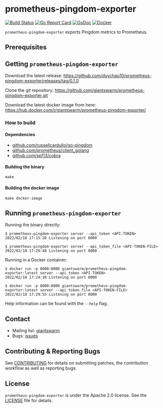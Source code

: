 # prometheus-pingdom-exporter

[![Build Status](https://api.travis-ci.org/giantswarm/prometheus-pingdom-exporter.svg)](https://travis-ci.org/giantswarm/prometheus-pingdom-exporter)
[![Go Report Card](https://goreportcard.com/badge/github.com/giantswarm/prometheus-pingdom-exporter)](https://goreportcard.com/report/github.com/giantswarm/prometheus-pingdom-exporter)
[![GoDoc](https://godoc.org/github.com/giantswarm/prometheus-pingdom-exporter?status.svg)](http://godoc.org/github.com/giantswarm/prometheus-pingdom-exporter)
[![Docker](https://img.shields.io/docker/pulls/giantswarm/prometheus-pingdom-exporter.svg)](http://hub.docker.com/r/giantswarm/prometheus-pingdom-exporter) 

`prometheus-pingdom-exporter` exports Pingdom metrics to Prometheus.

## Prerequisites

## Getting `prometheus-pingdom-exporter`

Download the latest release: https://github.com/duychau10/prometheus-pingdom-exporter/releases/tag/0.1.0

Clone the git repository: https://github.com/giantswarm/prometheus-pingdom-exporter.git

Download the latest docker image from here: https://hub.docker.com/r/giantswarm/prometheus-pingdom-exporter/


### How to build

#### Dependencies

- [github.com/russellcardullo/go-pingdom](https://github.com/russellcardullo/go-pingdom)
- [github.com/prometheus/client_golang](https://github.com/prometheus/client_golang)
- [github.com/spf13/cobra](https://github.com/spf13/cobra)

#### Building the binary

```
make
```

#### Building the docker image

```
make docker-image
```


## Running `prometheus-pingdom-exporter`

Running the binary directly:
```
$ prometheus-pingdom-exporter server --api_token <API-TOKEN>
2022/02/18 17:15:20 Listening on port 8000

$ prometheus-pingdom-exporter server --api_token_file <API-TOKEN-FILE>
2022/02/18 17:20:48 Listening on port 8000
```

Running in a Docker container:
```
$ docker run -p 8000:8000 giantswarm/prometheus-pingdom-exporter:latest server --api_token <API-TOKEN>
2022/02/18 17:24:10 Listening on port 8000

$ docker run -p 8000:8000 giantswarm/prometheus-pingdom-exporter:latest server --api_token_file <API-TOKEN-FILE>
2022/02/18 17:29:55 Listening on port 8000
```

Help information can be found with the `--help` flag.

## Contact

- Mailing list: [giantswarm](https://groups.google.com/forum/!forum/giantswarm)
- Bugs: [issues](https://github.com/giantswarm/prometheus-pingdom-exporter/issues)

## Contributing & Reporting Bugs

See [CONTRIBUTING](CONTRIBUTING.md) for details on submitting patches, the contribution workflow as well as reporting bugs.

## License

`prometheus-pingdom-exporter` is under the Apache 2.0 license. See the [LICENSE](LICENSE) file for details.
